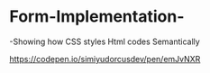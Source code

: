 # Form-Implementation-
-Showing how CSS styles Html codes Semantically

https://codepen.io/simiyudorcusdev/pen/emJvNXR


